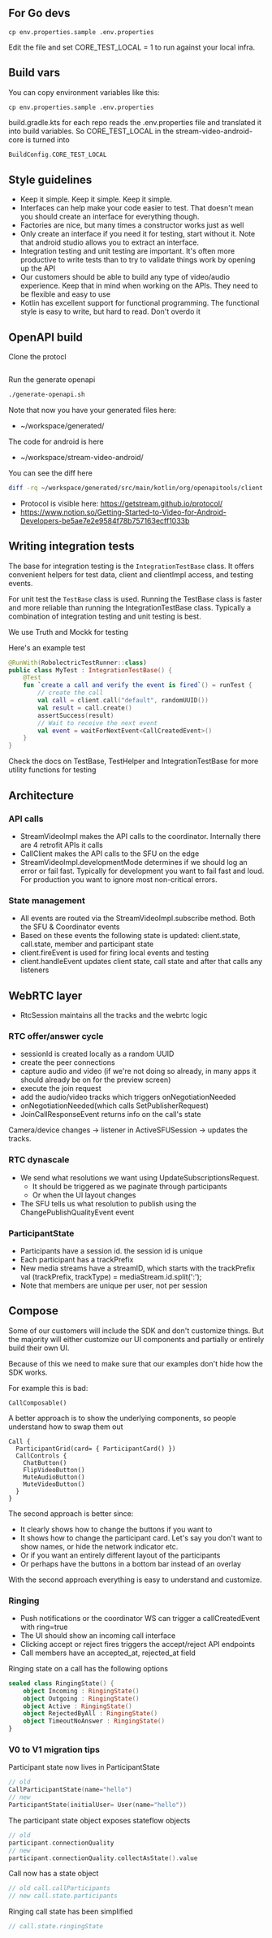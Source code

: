 
## For Go devs

```
cp env.properties.sample .env.properties
```

Edit the file and set CORE_TEST_LOCAL = 1 to run against your local infra.

## Build vars

You can copy environment variables like this:
```
cp env.properties.sample .env.properties
```

build.gradle.kts for each repo reads the .env.properties file and translated it into
build variables. So CORE_TEST_LOCAL in the stream-video-android-core is turned into

```kotlin
BuildConfig.CORE_TEST_LOCAL
```

## Style guidelines

* Keep it simple. Keep it simple. Keep it simple.
* Interfaces can help make your code easier to test. That doesn't mean you should create an interface for everything though.
* Factories are nice, but many times a constructor works just as well
* Only create an interface if you need it for testing, start without it. Note that android studio allows you to extract an interface.
* Integration testing and unit testing are important. It's often more productive to write tests than to try to validate things work by opening up the API
* Our customers should be able to build any type of video/audio experience. Keep that in mind when working on the APIs. They need to be flexible and easy to use
* Kotlin has excellent support for functional programming. The functional style is easy to write, but hard to read. Don't overdo it

## OpenAPI build

Clone the protocl
```bash
```

Run the generate openapi
```bash
./generate-openapi.sh
```

Note that now you have your generated files here:
* ~/workspace/generated/

The code for android is here
* ~/workspace/stream-video-android/

You can see the diff here

```bash
diff -rq ~/workspace/generated/src/main/kotlin/org/openapitools/client ~/workspace/stream-video-android/src/main/kotlin/org/openapitools/client
```

* Protocol is visible here: https://getstream.github.io/protocol/
* https://www.notion.so/Getting-Started-to-Video-for-Android-Developers-be5ae7e2e9584f78b757163ecff1033b

## Writing integration tests

The base for integration testing is the `IntegrationTestBase` class.
It offers convenient helpers for test data, client and clientImpl access, and testing events.

For unit test the `TestBase` class is used. Running the TestBase class is faster and more reliable than running the IntegrationTestBase class.
Typically a combination of integration testing and unit testing is best.

We use Truth and Mockk for testing

Here's an example test

```kotlin
@RunWith(RobolectricTestRunner::class)
public class MyTest : IntegrationTestBase() {
    @Test
    fun `create a call and verify the event is fired`() = runTest {
        // create the call
        val call = client.call("default", randomUUID())
        val result = call.create()
        assertSuccess(result)
        // Wait to receive the next event
        val event = waitForNextEvent<CallCreatedEvent>()
    }
}
```

Check the docs on TestBase, TestHelper and IntegrationTestBase for more utility functions for testing

## Architecture

### API calls

* StreamVideoImpl makes the API calls to the coordinator. Internally there are 4 retrofit APIs it calls
* CallClient makes the API calls to the SFU on the edge
* StreamVideoImpl.developmentMode determines if we should log an error or fail fast. 
Typically for development you want to fail fast and loud. For production you want to ignore most non-critical errors.

### State management

* All events are routed via the StreamVideoImpl.subscribe method. Both the SFU & Coordinator events
* Based on these events the following state is updated: client.state, call.state, member and participant state
* client.fireEvent is used for firing local events and testing
* client.handleEvent updates client state, call state and after that calls any listeners

## WebRTC layer

* RtcSession maintains all the tracks and the webrtc logic

### RTC offer/answer cycle

* sessionId is created locally as a random UUID
* create the peer connections
* capture audio and video (if we're not doing so already, in many apps it should already be on for the preview screen)
* execute the join request
* add the audio/video tracks which triggers onNegotiationNeeded
* onNegotiationNeeded(which calls SetPublisherRequest)
* JoinCallResponseEvent returns info on the call's state

Camera/device changes -> listener in ActiveSFUSession -> updates the tracks.

### RTC dynascale

* We send what resolutions we want using UpdateSubscriptionsRequest. 
  * It should be triggered as we paginate through participants
  * Or when the UI layout changes
* The SFU tells us what resolution to publish using the ChangePublishQualityEvent event

### ParticipantState

* Participants have a session id. the session id is unique
* Each participant has a trackPrefix
* New media streams have a streamID, which starts with the trackPrefix
  val (trackPrefix, trackType) = mediaStream.id.split(':');
* Note that members are unique per user, not per session

## Compose

Some of our customers will include the SDK and don't customize things.
But the majority will either customize our UI components and partially or entirely build their own UI. 

Because of this we need to make sure that our examples don't hide how the SDK works.

For example this is bad:

```
CallComposable() 
```

A better approach is to show the underlying components, so people understand how to swap them out

```
Call {
  ParticipantGrid(card= { ParticipantCard() })
  CallControls {
    ChatButton()
    FlipVideoButton()
    MuteAudioButton()
    MuteVideoButton()
  }
}
```

The second approach is better since:

* It clearly shows how to change the buttons if you want to
* It shows how to change the participant card. Let's say you don't want to show names, or hide the network indicator etc.
* Or if you want an entirely different layout of the participants
* Or perhaps have the buttons in a bottom bar instead of an overlay

With the second approach everything is easy to understand and customize.

### Ringing

* Push notifications or the coordinator WS can trigger a callCreatedEvent with ring=true
* The UI should show an incoming call interface
* Clicking accept or reject fires triggers the accept/reject API endpoints
* Call members have an accepted_at, rejected_at field

Ringing state on a call has the following options

```kotlin
sealed class RingingState() {
    object Incoming : RingingState()
    object Outgoing : RingingState()
    object Active : RingingState()
    object RejectedByAll : RingingState()
    object TimeoutNoAnswer : RingingState()
}
```

### V0 to V1 migration tips

Participant state now lives in ParticipantState
```kotlin
// old
CallParticipantState(name="hello")
// new
ParticipantState(initialUser= User(name="hello"))
```

The participant state object exposes stateflow objects

```kotlin
// old
participant.connectionQuality
// new
participant.connectionQuality.collectAsState().value
```

Call now has a state object

```kotlin
// old call.callParticipants
// new call.state.participants
```

Ringing call state has been simplified

```kotlin
// call.state.ringingState
```